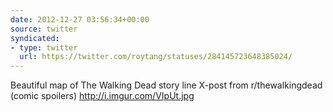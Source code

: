 ```yaml
---
date: 2012-12-27 03:56:34+00:00
source: twitter
syndicated:
- type: twitter
  url: https://twitter.com/roytang/statuses/284145723648385024/
---
```


Beautiful map of The Walking Dead story line X-post from r/thewalkingdead (comic spoilers) http://i.imgur.com/VIpUt.jpg